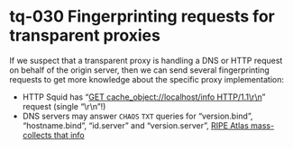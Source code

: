 # tq-030 Fingerprinting requests for transparent proxies

If we suspect that a transparent proxy is handling a DNS or HTTP request on behalf of the origin server, then we can send several fingerprinting requests to get more knowledge about the specific proxy implementation:

- HTTP Squid has “[GET cache_object://localhost/info HTTP/1.1\r\n](https://github.com/ooni/probe-legacy/blob/master/ooni/nettests/experimental/http_trix.py)” request (single “\r\n”!)
- DNS servers may answer `CHAOS` `TXT` queries for “version.bind”, “hostname.bind”, “id.server” and “version.server”, [RIPE Atlas mass-collects that info](https://atlas.ripe.net/docs/built-in/)
